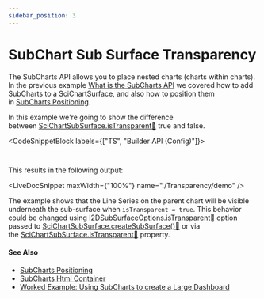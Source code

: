 ```yaml
---
sidebar_position: 3
---
```


# SubChart Sub Surface Transparency

The SubCharts API allows you to place nested charts (charts within charts). In the previous example [What is the SubCharts API](/docs/2d-charts/subcharts-api/subcharts-api-overview) we covered how to add SubCharts to a SciChartSurface, and also how to position them in [SubCharts Positioning](/docs/2d-charts/subcharts-api/sub-charts-positioning).

In this example we're going to show the difference between [SciChartSubSurface.isTransparent:blue_book:](https://www.scichart.com/documentation/js/current/typedoc/classes/scichartsubsurface.html#istransparent) true and false.

<CodeSnippetBlock labels={["TS", "Builder API (Config)"]}>
```ts {43,65} showLineNumbers file=./Transparency/demo.ts start=region_A_start end=region_A_end
```
```ts {44,70} showLineNumbers file=./Transparency/demo.ts start=region_B_start end=region_B_end
```
</CodeSnippetBlock>

This results in the following output:

<LiveDocSnippet maxWidth={"100%"} name="./Transparency/demo" />

The example shows that the Line Series on the parent chart will be visible underneath the sub-surface when `isTransparent = true`. This behavior could be changed using [I2DSubSurfaceOptions.isTransparent:blue_book:](https://www.scichart.com/documentation/js/current/typedoc/interfaces/i2dsubsurfaceoptions.html#istransparent) option passed to [SciChartSubSurface.createSubSurface():blue_book:](https://www.scichart.com/documentation/js/v4/typedoc/classes/scichartsubsurface.html#createsubsurface) or via the [SciChartSubSurface.isTransparent:blue_book:](https://www.scichart.com/documentation/js/current/typedoc/classes/scichartsubsurface.html#istransparent) property.

#### See Also

* [SubCharts Positioning](/docs/2d-charts/subcharts-api/sub-charts-positioning)
* [SubCharts Html Container](/docs/2d-charts/subcharts-api/sub-charts-html-container)
* [Worked Example: Using SubCharts to create a Large Dashboard](/docs/2d-charts/subcharts-api/example-using-sub-charts-to-create-large-dashboard)

